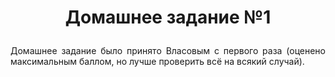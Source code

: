 # <p align="center"> Домашнее задание №1 </p>

<p align="justify">Домашнее задание было принято Власовым с первого раза (оценено максимальным баллом, но лучше проверить всё на всякий случай). </p>
